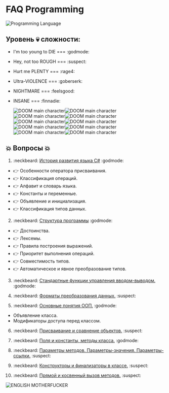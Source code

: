 # FAQ Programming

![Programming Language](https://udemy-images.udemy.com/course/750x422/658604_d6b0_3.jpg)

## Уровень :skull: сложности:

- I'm too young to DIE === :godmode:
- Hey, not too ROUGH === :suspect:
- Hurt me PLENTY === :rage4:
- Ultra-VIOLENCE === :goberserk:
- NIGHTMARE === :feelsgood:
- INSANE === :finnadie:

  ![DOOM main character](http://vignette1.wikia.nocookie.net/doom/images/3/30/Doomguyface.jpg/revision/latest?cb=20110328073223)![DOOM main character](http://vignette1.wikia.nocookie.net/doom/images/3/30/Doomguyface.jpg/revision/latest?cb=20110328073223)![DOOM main character](http://vignette1.wikia.nocookie.net/doom/images/3/30/Doomguyface.jpg/revision/latest?cb=20110328073223)![DOOM main character](http://vignette1.wikia.nocookie.net/doom/images/3/30/Doomguyface.jpg/revision/latest?cb=20110328073223)![DOOM main character](http://vignette1.wikia.nocookie.net/doom/images/3/30/Doomguyface.jpg/revision/latest?cb=20110328073223)![DOOM main character](http://vignette1.wikia.nocookie.net/doom/images/3/30/Doomguyface.jpg/revision/latest?cb=20110328073223)![DOOM main character](http://vignette1.wikia.nocookie.net/doom/images/3/30/Doomguyface.jpg/revision/latest?cb=20110328073223)![DOOM main character](http://vignette1.wikia.nocookie.net/doom/images/3/30/Doomguyface.jpg/revision/latest?cb=20110328073223)![DOOM main character](http://vignette1.wikia.nocookie.net/doom/images/3/30/Doomguyface.jpg/revision/latest?cb=20110328073223)![DOOM main character](http://vignette1.wikia.nocookie.net/doom/images/3/30/Doomguyface.jpg/revision/latest?cb=20110328073223)

## :collision: Вопросы :collision:

1. :neckbeard: [История развития языка C#](http://github.com) :godmode:

  - :point_right: Особенности оператора присваивания.
  - :point_right: Классификация операций.
  - :point_right: Алфавит и словарь языка.
  - :point_right: Константы и переменные.
  - :point_right: Объявление и инициализация.
  - :point_right: Классификация типов данных.

2. :neckbeard: [Структура программы](http://github.com) :godmode:

  - :point_right: Достоинства.
  - :point_right: Лексемы.
  - :point_right: Правила построения выражений.
  - :point_right: Приоритет выполнения операций.
  - :point_right: Совместимость типов.
  - :point_right: Автоматическое и явное преобразование типов.

3. :neckbeard: [Стандартные функции управления вводом-выводом.](http://github.com) :godmode:

4. :neckbeard: [Форматы преобразования данных.](http://github.com) :suspect:

5. :neckbeard: [Основные понятия ООП.](http://github.com) :godmode:

  - Объявление класса.
  - Модификаторы доступа перед классом.

6. :neckbeard: [Присваивание и сравнение объектов.](http://github.com) :suspect:

7. :neckbeard: [Поля и константы, методы класса.](http://github.com) :godmode:

8. :neckbeard: [Параметры методов. Параметры-значения. Параметры-ссылки.](http://github.com) :suspect:

9. :neckbeard: [Конструкторы и финализаторы в классе.](http://github.com) :suspect:

10. :neckbeard: [Прямой и косвенный вызов методов.](http://github.com) :suspect:

![ENGLISH MOTHERFUCKER](http://lamcdn.net/lookatme.ru/post_image-image/1CoePZ07Bm6g1HWMWbMZmQ-article.jpg)

